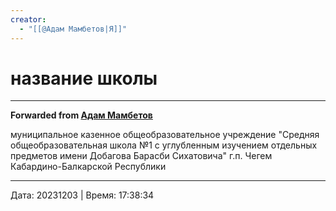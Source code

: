 ```yaml
---
creator:
  - "[[@Адам Мамбетов|Я]]"
---
```


# название школы


***

**Forwarded from [Адам Мамбетов](https://t.me/Adammambetov)**

муниципальное казенное общеобразовательное учреждение "Средняя общеобразовательная школа №1 с углубленным изучением отдельных предметов имени Добагова Барасби Сихатовича" г.п. Чегем Кабардино-Балкарской Республики

---

Дата: 20231203 | Время: 17:38:34


